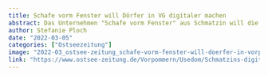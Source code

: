 ```yaml
---
title: Schafe vorm Fenster will Dörfer in VG digitaler machen
abstract: Das Unternehmen "Schafe vorm Fenster" aus Schmatzin will die Bewohner der ländlichen Regionen im Landkreis VG besser miteinander vernetzen. Das soll mit einem digitalem Kalender geschehen - denn es ist mehr los auf den Dörfern als viele denken.
author: Stefanie Ploch
date: "2022-03-05"
categories: ["Ostseezeitung"]
image: "2022-03_ostsee-zeitung_schafe-vorm-fenster-will-doerfer-in-vorpommern-greifswald-digitaler-machen.jpg"
link: "https://www.ostsee-zeitung.de/Vorpommern/Usedom/Schmatzins-digitaler-Kalender-vernetzt-kleine-Orte-im-Landkreis"
---
```


